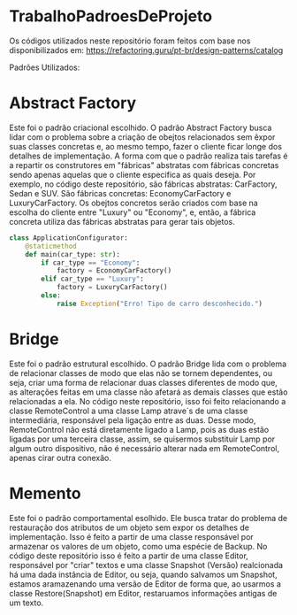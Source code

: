 # TrabalhoPadroesDeProjeto

Os códigos utilizados neste repositório foram feitos com base nos disponibilizados em: https://refactoring.guru/pt-br/design-patterns/catalog

Padrões Utilizados:

# Abstract Factory

Este foi o padrão criacional escolhido. O padrão Abstract Factory busca lidar com o problema sobre a criação de obejtos relacionados sem êxpor suas classes concretas e, ao mesmo tempo, fazer o cliente ficar longe dos detalhes de implementação.
A forma com que o padrão realiza tais tarefas é a repartir os construtores em "fábricas" abstratas com fábricas concretas sendo apenas aquelas que o cliente especifica as quais deseja.
Por exemplo, no código deste repositório, são fábricas abstratas: CarFactory, Sedan e SUV. São fábricas concretas: EconomyCarFactory e LuxuryCarFactory. Os obejtos concretos serão criados com base na escolha do cliente entre "Luxury" ou "Economy", e, então, a fábrica concreta utiliza das fábricas abstratas para gerar tais objetos.
``` python
class ApplicationConfigurator:
    @staticmethod
    def main(car_type: str):
        if car_type == "Economy":
            factory = EconomyCarFactory()
        elif car_type == "Luxury":
            factory = LuxuryCarFactory()
        else:
            raise Exception("Erro! Tipo de carro desconhecido.")
```

# Bridge

Este foi o padrão estrutural escolhido. O padrão Bridge lida com o problema de relacionar classes de modo que elas não se tornem dependentes, ou seja, criar uma forma de relacionar duas classes diferentes de modo que, as alterações feitas em uma classe não afetará as demais classes que estão relacionadas a ela. No código neste repositório, isso foi feito relacionando a classe RemoteControl a uma classe Lamp atrave´s de uma classe intermediária, responsável pela ligação entre as duas. Desse modo, RemoteControl não está diretamente ligado a Lamp, pois as duas estão ligadas por uma terceira classe, assim, se quisermos substituir Lamp por algum outro dispositivo, não é necessário alterar nada em RemoteControl, apenas cirar outra conexão.

# Memento

Este foi o padrão comportamental esolhido. Ele busca tratar do problema de restauração dos atributos de um objeto sem expor os detalhes de implementação. Isso é feito a partir de uma classe responsável por armazenar os valores de um objeto, como uma espécie de Backup. No código deste repositório isso é feito a partir de uma classe Editor, responsável por "criar" textos e uma classe Snapshot (Versão) realcionada há uma dada instância de Editor, ou seja, quando salvamos um Snapshot, estamos aramazenando uma versão de Editor de forma que, ao usarmos a classe Restore(Snapshot) em Editor, restaruamos informações antigas de um texto.
